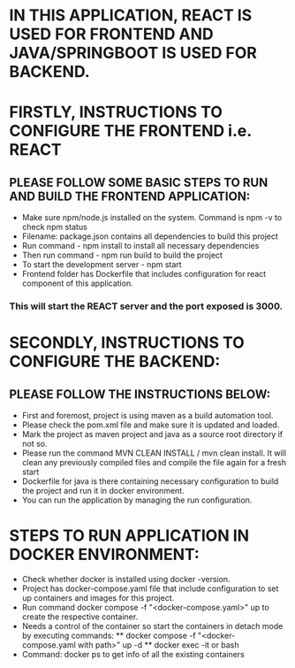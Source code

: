 # IN THIS APPLICATION, REACT IS USED FOR FRONTEND AND JAVA/SPRINGBOOT IS USED FOR BACKEND.

# FIRSTLY, INSTRUCTIONS TO CONFIGURE THE FRONTEND i.e. REACT
## PLEASE FOLLOW SOME BASIC STEPS TO RUN AND BUILD THE FRONTEND APPLICATION:

* Make sure npm/node.js installed on the system. Command is npm -v to check npm status
* Filename: package.json contains all dependencies to build this project
* Run command - npm install to install all necessary dependencies
* Then run command - npm run build to build the project
* To start the development server - npm start
* Frontend folder has Dockerfile that includes configuration for react component of this application.


### This will start the REACT server and the port exposed is 3000.

# SECONDLY, INSTRUCTIONS TO CONFIGURE THE BACKEND:
## PLEASE FOLLOW THE INSTRUCTIONS BELOW:

* First and foremost, project is using maven as a build automation tool. 
* Please check the pom.xml file and make sure it is updated and loaded.
* Mark the project as maven project and java as a source root directory if not so.
* Please run the command MVN CLEAN INSTALL / mvn clean install. It will clean any previously compiled files and compile the file again for a fresh start
* Dockerfile for java is there containing necessary configuration to build the project and run it in docker environment.
* You can run the application by managing the run configuration.

# STEPS TO RUN APPLICATION IN DOCKER ENVIRONMENT:
* Check whether docker is installed using docker -version.
* Project has docker-compose.yaml file that include configuration to set up containers and images for this project.
* Run command docker compose -f "<docker-compose.yaml>" up to create the respective container.
* Needs a control of the container so start the containers in detach mode by executing commands:
  ** docker compose -f "<docker-compose.yaml with path>" up -d 
  ** docker exec -it <container-name> or <container-id> bash
* Command: docker ps to get info of all the existing containers
